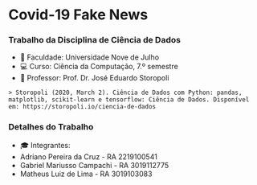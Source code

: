 # Covid-19 Fake News 
### Trabalho da Disciplina de Ciência de Dados

- :page_facing_up: Faculdade: Universidade Nove de Julho 
- :computer: Curso: Ciência da Computação, 7.º semestre
- :blue_book: Professor: Prof. Dr. José Eduardo Storopoli

```
> Storopoli (2020, March 2). Ciência de Dados com Python: pandas, matplotlib, scikit-learn e tensorflow: Ciência de Dados. Disponível em: https://storopoli.io/ciencia-de-dados
```
### Detalhes do Trabalho

- :mortar_board: Integrantes:
 - Adriano Pereira da Cruz - RA 2219100541
 - Gabriel Mariusso Campachi - RA 3019112775
 - Matheus Luiz de Lima - RA 3019103083  
